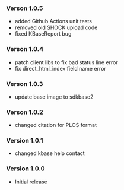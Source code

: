 ### Verson 1.0.5
- added Github Actions unit tests
- removed old SHOCK upload code
- fixed KBaseReport bug

### Verson 1.0.4
- patch client libs to fix bad status line error
- fix direct_html_index field name error

### Verson 1.0.3
- update base image to sdkbase2

### Verson 1.0.2
- changed citation for PLOS format

### Version 1.0.1
- changed kbase help contact

### Version 1.0.0
- Initial release
